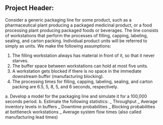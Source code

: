 ## Project Header:
Consider a generic packaging line for some product, such as a pharmaceutical plant producing a
packaged medicinal product, or a food processing plant producing packaged foods or beverages. The
line consists of workstations that perform the processes of filling, capping, labeling, sealing, and
carton packing. Individual product units will be referred to simply as units. We make the following
assumptions:

1. The filling workstation always has material in front of it, so that it never starves.
2. The buffer space between workstations can hold at most five units.
3. A workstation gets blocked if there is no space in the immediate downstream buffer
(manufacturing blocking).
4. The processing times for filling, capping, labeling, sealing, and carton packing are 6.5, 5, 8, 5, and 6
seconds, respectively.

a. Develop a model for the packaging line and simulate it for a 100,000 seconds period.
b. Estimate the following statistics:
_ Throughput
_ Average inventory levels in buffers
_ Downtime probabilities
_ Blocking probabilities at bottleneck workstations
_ Average system flow times (also called manufacturing lead times)
